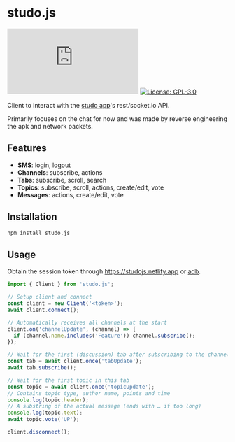 # studo.js<br>

[![npm](https://img.shields.io/npm/v/studo.js)](https://www.npmjs.com/package/studo.js)
[![License: GPL-3.0](https://img.shields.io/badge/License-GPL-blue.svg)](https://opensource.org/licenses/GPL-3.0)

Client to interact with the [studo app](https://play.google.com/store/apps/details?id=com.moshbit.studo)'s rest/socket.io API.

Primarily focuses on the chat for now and was made by reverse engineering the apk and network packets.

## Features

- **SMS**: login, logout
- **Channels**: subscribe, actions
- **Tabs**: subscribe, scroll, search
- **Topics**: subscribe, scroll, actions, create/edit, vote
- **Messages**: actions, create/edit, vote

## Installation

```bash
npm install studo.js
```

## Usage

Obtain the session token through https://studojs.netlify.app or [adb](docs/app.md).

```javascript
import { Client } from 'studo.js';

// Setup client and connect
const client = new Client('<token>');
await client.connect();

// Automatically receives all channels at the start
client.on('channelUpdate', (channel) => {
  if (channel.name.includes('Feature')) channel.subscribe();
});

// Wait for the first (discussion) tab after subscribing to the channel
const tab = await client.once('tabUpdate');
await tab.subscribe();

// Wait for the first topic in this tab
const topic = await client.once('topicUpdate');
// Contains topic type, author name, points and time
console.log(topic.header);
// A substring of the actual message (ends with … if too long)
console.log(topic.text);
await topic.vote('UP');

client.disconnect();
```

